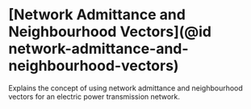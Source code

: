 # [Network Admittance and Neighbourhood Vectors](@id network-admittance-and-neighbourhood-vectors)

Explains the concept of using network admittance and neighbourhood vectors for an electric power transmission network.

